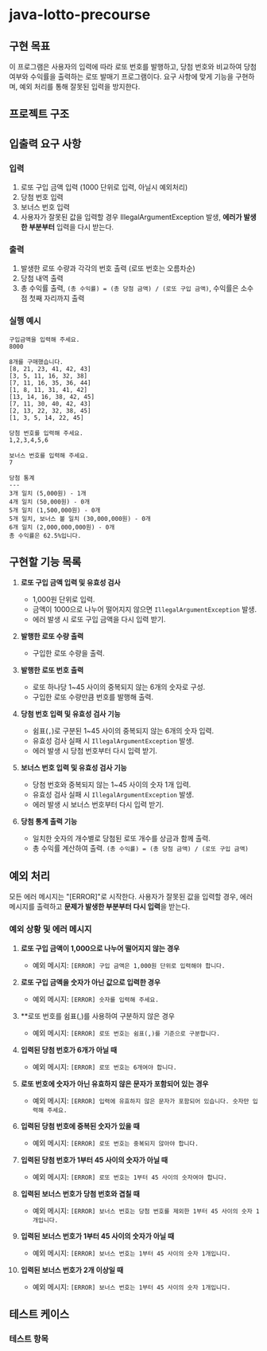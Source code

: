 # java-lotto-precourse

## 구현 목표
이 프로그램은 사용자의 입력에 따라 로또 번호를 발행하고, 당첨 번호와 비교하여 당첨 여부와 수익률을 출력하는 로또 발매기 프로그램이다. 요구 사항에 맞게 기능을 구현하며, 예외 처리를 통해 잘못된 입력을 방지한다.


## 프로젝트 구조


## 입출력 요구 사항

### 입력
1. 로또 구입 금액 입력 (1000 단위로 입력, 아닐시 예외처리)
2. 당첨 번호 입력
3. 보너스 번호 입력
4. 사용자가 잘못된 값을 입력할 경우 IllegalArgumentException 발생, **에러가 발생한 부분부터** 입력을 다시 받는다.

### 출력
1. 발생한 로또 수량과 각각의 번호 출력 (로또 번호는 오름차순)
2. 당첨 내역 출력
3. 총 수익률 출력, `(총 수익률) = (총 당첨 금액) / (로또 구입 금액)`, 수익률은 소수점 첫째 자리까지 출력

### 실행 예시
```
구입금액을 입력해 주세요.
8000

8개를 구매했습니다.
[8, 21, 23, 41, 42, 43] 
[3, 5, 11, 16, 32, 38] 
[7, 11, 16, 35, 36, 44] 
[1, 8, 11, 31, 41, 42] 
[13, 14, 16, 38, 42, 45] 
[7, 11, 30, 40, 42, 43] 
[2, 13, 22, 32, 38, 45] 
[1, 3, 5, 14, 22, 45]

당첨 번호를 입력해 주세요.
1,2,3,4,5,6

보너스 번호를 입력해 주세요.
7

당첨 통계
---
3개 일치 (5,000원) - 1개
4개 일치 (50,000원) - 0개
5개 일치 (1,500,000원) - 0개
5개 일치, 보너스 볼 일치 (30,000,000원) - 0개
6개 일치 (2,000,000,000원) - 0개
총 수익률은 62.5%입니다.
```

## 구현할 기능 목록
1. **로또 구입 금액 입력 및 유효성 검사**
    - 1,000원 단위로 입력. 
    - 금액이 1000으로 나누어 떨어지지 않으면 `IllegalArgumentException` 발생.
    - 에러 발생 시 로또 구입 금액을 다시 입력 받기.
    
2. **발행한 로또 수량 출력**
    - 구입한 로또 수량을 출력.

3. **발행한 로또 번호 출력**
    - 로또 하나당 1~45 사이의 중복되지 않는 6개의 숫자로 구성.
    - 구입한 로또 수량만큼 번호를 발행해 출력.

4. **당첨 번호 입력 및 유효성 검사 기능** 
    - 쉼표(`,`)로 구분된 1~45 사이의 중복되지 않는 6개의 숫자 입력.
    - 유효성 검사 실패 시 `IllegalArgumentException` 발생.
    - 에러 발생 시 당첨 번호부터 다시 입력 받기.

    
5. **보너스 번호 입력 및 유효성 검사 기능**
    - 당첨 번호와 중복되지 않는 1~45 사이의 숫자 1개 입력.
    - 유효성 검사 실패 시 `IllegalArgumentException` 발생.
    - 에러 발생 시 보너스 번호부터 다시 입력 받기.

6. **당첨 통계 출력 기능**
    - 일치한 숫자의 개수별로 당첨된 로또 개수를 상금과 함께 출력.
    - 총 수익률 계산하여 출력. `(총 수익률) = (총 당첨 금액) / (로또 구입 금액)`

## 예외 처리
모든 에러 메시지는 "[ERROR]"로 시작한다.
사용자가 잘못된 값을 입력할 경우, 에러 메시지를 출력하고 **문제가 발생한 부분부터 다시 입력**을 받는다.

### 예외 상황 및 에러 메시지

1. **로또 구입 금액이 1,000으로 나누어 떨어지지 않는 경우**
    - 예외 메시지: `[ERROR] 구입 금액은 1,000원 단위로 입력해야 합니다.`

2. **로또 구입 금액을 숫자가 아닌 값으로 입력한 경우**
    - 예외 메시지: `[ERROR] 숫자를 입력해 주세요.`
    
3. **로또 번호를 쉼표(,)를 사용하여 구분하지 않은 경우
    - 예외 메시지: `[ERROR] 로또 번호는 쉼표(,)를 기준으로 구분합니다.`
    
4. **입력된 당첨 번호가 6개가 아닐 때**
    - 예외 메시지: `[ERROR] 로또 번호는 6개여야 합니다.`
    
5. **로또 번호에 숫자가 아닌 유효하지 않은 문자가 포함되어 있는 경우**
    - 예외 메시지: `[ERROR] 입력에 유효하지 않은 문자가 포함되어 있습니다. 숫자만 입력해 주세요.`

6. **입력된 당첨 번호에 중복된 숫자가 있을 때**
    - 예외 메시지: `[ERROR] 로또 번호는 중복되지 않아야 합니다.`

7. **입력된 당첨 번호가 1부터 45 사이의 숫자가 아닐 때**
    - 예외 메시지: `[ERROR] 로또 번호는 1부터 45 사이의 숫자여야 합니다.`

8. **입력된 보너스 번호가 당첨 번호와 겹칠 때**
    - 예외 메시지: `[ERROR] 보너스 번호는 당첨 번호를 제외한 1부터 45 사이의 숫자 1개입니다.`

9. **입력된 보너스 번호가 1부터 45 사이의 숫자가 아닐 때**
    - 예외 메시지: `[ERROR] 보너스 번호는 1부터 45 사이의 숫자 1개입니다.`

10. **입력된 보너스 번호가 2개 이상일 때**
    - 예외 메시지: `[ERROR] 보너스 번호는 1부터 45 사이의 숫자 1개입니다.`


## 테스트 케이스

### 테스트 항목


